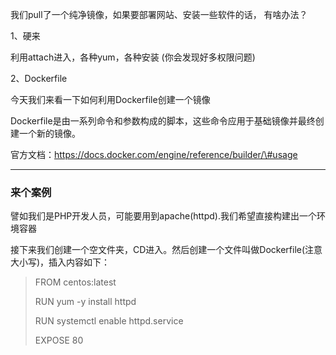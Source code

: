 我们pull了一个纯净镜像，如果要部署网站、安装一些软件的话， 有啥办法？

1、硬来 

利用attach进入，各种yum，各种安装 \(你会发现好多权限问题\)

2、Dockerfile  

今天我们来看一下如何利用Dockerfile创建一个镜像

Dockerfile是由一系列命令和参数构成的脚本，这些命令应用于基础镜像并最终创建一个新的镜像。

官方文档：https://docs.docker.com/engine/reference/builder/\#usage

---

### 来个案例

譬如我们是PHP开发人员，可能要用到apache\(httpd\).我们希望直接构建出一个环境容器

接下来我们创建一个空文件夹，CD进入。然后创建一个文件叫做Dockerfile\(注意大小写\)，插入内容如下：

> FROM centos:latest
>
> RUN yum -y install httpd  
>
> RUN  systemctl enable httpd.service 
>
> EXPOSE 80



